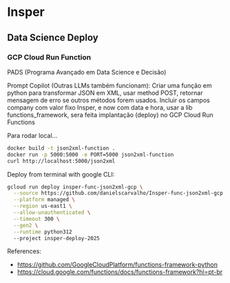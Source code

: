 # Insper
## Data Science Deploy
### GCP Cloud Run Function

PADS (Programa Avançado em Data Science e Decisão)

Prompt Copilot (Outras LLMs também funcionam): Criar uma função em python para transformar JSON em XML, usar method POST, retornar mensagem de erro se outros métodos forem usados. Incluir os campos company com valor fixo Insper, e now com data e hora, usar a lib
functions_framework, sera feita implantação (deploy) no GCP Cloud Run Functions

Para rodar local...

```bash
docker build -t json2xml-function .
docker run -p 5000:5000 -e PORT=5000 json2xml-function
curl http://localhost:5000/json2xml
```

Deploy from terminal with google CLI:

```bash
gcloud run deploy insper-func-json2xml-gcp \
  --source https://github.com/danielscarvalho/Insper-func-json2xml-gcp.git \
  --platform managed \
  --region us-east1 \
  --allow-unauthenticated \
  --timeout 300 \
  --gen2 \
  --runtime python312
  --project insper-deploy-2025
```

References:
- https://github.com/GoogleCloudPlatform/functions-framework-python
- https://cloud.google.com/functions/docs/functions-framework?hl=pt-br

